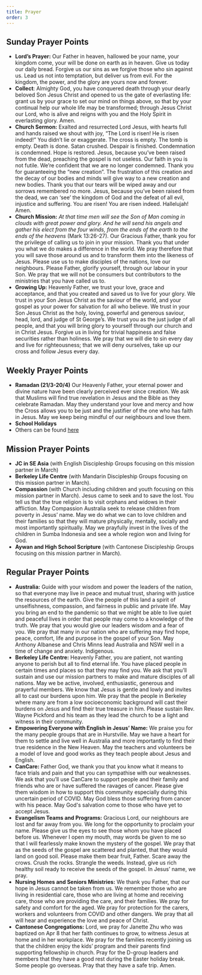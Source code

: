 ```yaml
---
title: Prayer
order: 3
---
```


## Sunday Prayer Points

- **Lord’s Prayer:** Our Father in heaven, hallowed be your name, your kingdom come, your will be done on earth as in heaven. Give us today our daily bread. Forgive us our sins as we forgive those who sin against us. Lead us not into temptation, but deliver us from evil. For the kingdom, the power, and the glory are yours now and forever.
- **Collect**: Almighty God, you have conquered death through your dearly beloved Son Jesus Christ and opened to us the gate of everlasting life: grant us by your grace to set our mind on things above, so that by your continual help our whole life may be transformed; through Jesus Christ our Lord, who is alive and reigns with you and the Holy Spirit in everlasting glory. Amen.
- **Church Sermon:** Exalted and resurrected Lord Jesus, with hearts full and hands raised we shout with joy, “The Lord is risen! He is risen indeed!” You didn’t lie or exaggerate. The cross is empty. The tomb is empty. Death is done. Satan crushed. Despair is finished. Condemnation is condemned. Hope is restored. Jesus, because you’ve been raised from the dead, preaching the gospel is not useless. Our faith in you is not futile. We’re confident that we are no longer condemned. Thank you for guaranteeing the “new creation”. The frustration of this creation and the decay of our bodies and minds will give way to a new creation and new bodies. Thank you that our tears will be wiped away and our sorrows remembered no more. Jesus, because you’ve been raised from the dead, we can ‘see’ the kingdom of God and the defeat of all evil, injustice and suffering. You are risen! You are risen indeed. Hallelujah! Amen.  
- **Church Mission:** _At that time men will see the Son of Man coming in clouds with great power and glory. And he will send his angels and gather his elect from the four winds, from the ends of the earth to the ends of the heavens_ (Mark 13:26-27). Our Gracious Father, thank you for the privilege of calling us to join in your mission. Thank you that under you what we do makes a difference in the world. We pray therefore that you will save those around us and to transform them into the likeness of Jesus. Please use us to make disciples of the nations, love our neighbours. Please Father, glorify yourself, through our labour in your Son. We pray that we will not be consumers but contributors to the ministries that you have called us to. 
- **Growing Up:** Heavenly Father, we trust your love, grace and acceptance, and that you created and saved us to live for your glory. We trust in your Son Jesus Christ as the saviour of the world, and your gospel as your power for salvation for all who believe. We trust in your Son Jesus Christ as the holy, loving, powerful and generous saviour, head, lord, and judge of St George’s. We trust you as the just judge of all people, and that you will bring glory to yourself through our church and in Christ Jesus. Forgive us in living for trivial happiness and false securities rather than holiness. We pray that we will die to sin every day and live for righteousness; that we will deny ourselves, take up our cross and follow Jesus every day. 

 

## Weekly Prayer Points

- **Ramadan (21/3-20/4)**  Our Heavenly Father, your eternal power and divine nature have been clearly perceived ever since creation. We ask that Muslims will find true revelation in Jesus and the Bible as they celebrate Ramadan. May they understand your love and mercy and how the Cross allows you to be just and the justifier of the one who has faith in Jesus. May we keep being mindful of our neighbours and love them.
- **School Holidays**
- Others can be found [here](https://stgeorgeshurstville.org.au/prayer)


## Mission Prayer Points

- **JC in SE Asia** (with English Discipleship Groups focusing on this mission partner in March)
- **Berkeley Life Centre** (with Mandarin Discipleship Groups focusing on this mission partner in March). 
- **Compassion** (with Church including children and youth focusing on this mission partner in March). Jesus came to seek and to save the lost. You tell us that the true religion is to visit orphans and widows in their affliction. May Compassion Australia seek to release children from poverty in Jesus’ name. May we do what we can to love children and their families so that they will mature physically, mentally, socially and most importantly spiritually. May we prayfully invest in the lives of the children in Sumba Indonesia and see a whole region won and living for God. 
- **Aywan and High School Scripture** (with Cantonese Discipleship Groups focusing on this mission partner in March).

## Regular Prayer Points

- **Australia:** Guide with your wisdom and power the leaders of the nation, so that everyone may live in peace and mutual trust, sharing with justice the resources of the earth. Give the people of this land a spirit of unselfishness, compassion, and fairness in public and private life. May you bring an end to the pandemic so that we might be able to live quiet and peaceful lives in order that people may come to a knowledge of the truth. We pray that you would give our leaders wisdom and a fear of you. We pray that many in our nation who are suffering may find hope, peace, comfort, life and purpose in the gospel of your Son. May Anthony Albanese and Chris Minns lead Australia and NSW well in a time of change and anxiety. Indigenous. 
- **Berkeley Life Centre:** Heavenly Father, you are patient, not wanting anyone to perish but all to find eternal life. You have placed people in certain times and places so that they may find you. We ask that you’ll sustain and use our mission partners to make and mature disciples of all nations. May we be active, involved, enthusiastic, generous and prayerful members. We know that Jesus is gentle and lowly and invites all to cast our burdens upon him. We pray that the people in Berkeley where many are from a low socioeconomic background will cast their burdens on Jesus and find their true treasure in him. Please sustain Rev. Wayne Pickford and his team as they lead the church to be a light and witness in their community.  
- **Empowering Everyone with English in Jesus’ Name:** We praise you for the many people groups that are in Hurstville. May we have a heart for them to settle and live well in Australia and more importantly to find their true residence in the New Heaven. May the teachers and volunteers be a model of love and good works as they teach people about Jesus and English. 
- **CanCare:** Father God, we thank you that you know what it means to face trials and pain and that you can sympathise with our weaknesses. We ask that you’ll use CanCare to support people and their family and friends who are or have suffered the ravages of cancer. Please give them wisdom in how to support this community especially during this uncertain period of COVID. May God bless those suffering from cancer with his peace. May God's salvation come to those who have yet to accept Jesus.
- **Evangelism Teams and Programs:** Gracious Lord, our neighbours are lost and far away from you. We long for the opportunity to proclaim your name. Please give us the eyes to see those whom you have placed before us. Whenever I open my mouth, may words be given to me so that I will fearlessly make known the mystery of the gospel. We pray that as the seeds of the gospel are scattered and planted, that they would land on good soil. Please make them bear fruit, Father. Scare away the crows. Crush the rocks. Strangle the weeds. Instead, give us rich healthy soil ready to receive the seeds of the gospel. In Jesus’ name, we pray. 
- **Nursing Homes and Seniors Ministries:** We thank you Father, that our hope in Jesus cannot be taken from us. We remember those who are living in residential care, those who are living at home and receiving care, those who are providing the care, and their families. We pray for safety and comfort for the aged. We pray for protection for the carers, workers and volunteers from COVID and other dangers. We pray that all will hear and experience the love and peace of Christ. 
- **Cantonese Congregations:** Lord, we pray for Janette Zhu who was baptized on Apr 8 that her faith continues to grow, to witness Jesus at home and in her workplace. We pray for the families recently joining us that the children enjoy the kids’ program and their parents find supporting fellowship in church. Pray for the D-group leaders and members that they have a good rest during the Easter holiday break. Some people go overseas. Pray that they have a safe trip. Amen.

